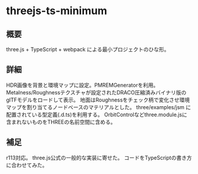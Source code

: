 # threejs-ts-minimum

## 概要

three.js + TypeScript + webpack による最小プロジェクトのひな形。

## 詳細
HDR画像を背景と環境マップに設定。PMREMGeneratorを利用。
Metalness/Roughnessテクスチャが設定されたDRACO圧縮済みバイナリ版のglTFモデルをロードして表示。
地面はRoughnessをチェック柄で変化させ環境マップを割り当てるノードベースのマテリアルとした。
three/examples/jsm に配置されている型定義(.d.ts)を利用する。
OrbitControlなどthree.module.jsに含まれないものをTHREEの名前空間に含める。

## 補足
r113対応。
three.js公式の一般的な実装に寄せた。
コードをTypeScriptの書き方に合わせてみた。
